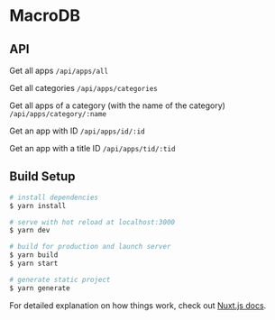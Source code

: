 # MacroDB
  
## API

Get all apps 
```/api/apps/all```

Get all categories
```/api/apps/categories```

Get all apps of a category (with the name of the category)
```/api/apps/category/:name```

Get an app with ID
```/api/apps/id/:id```

Get an app with a title ID
```/api/apps/tid/:tid```

## Build Setup
```bash
# install dependencies
$ yarn install

# serve with hot reload at localhost:3000
$ yarn dev

# build for production and launch server
$ yarn build
$ yarn start

# generate static project
$ yarn generate
```
For detailed explanation on how things work, check out [Nuxt.js docs](https://nuxtjs.org).